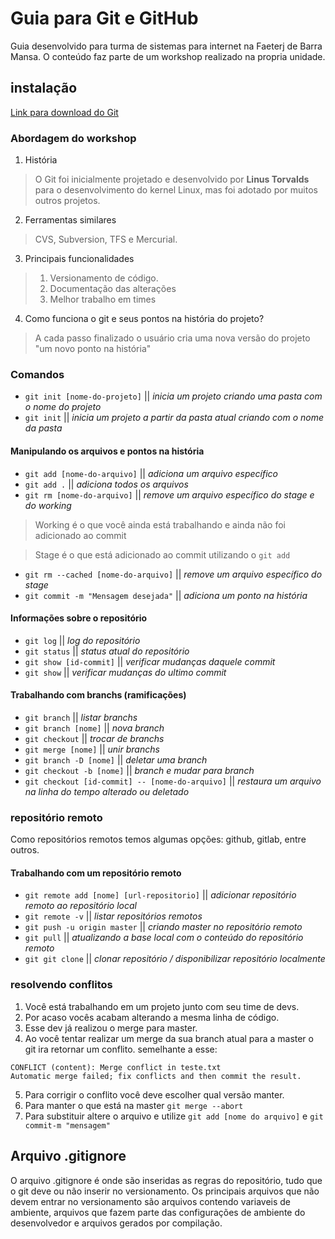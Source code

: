# Guia para Git e GitHub

Guia desenvolvido para turma de sistemas para internet na Faeterj de Barra Mansa. O conteúdo faz parte de um workshop realizado na propria unidade.

## instalação

[Link para download do Git](https://git-scm.com/)

### Abordagem do workshop

1. História
> O Git foi inicialmente projetado e desenvolvido por **Linus Torvalds** para o desenvolvimento do kernel Linux, mas foi adotado por muitos outros projetos.

2. Ferramentas similares
> CVS, Subversion, TFS e Mercurial.

3. Principais funcionalidades
> 1. Versionamento de código.
> 2. Documentação das alterações
> 3. Melhor trabalho em times

4. Como funciona o git e seus pontos na história do projeto?
> A cada passo finalizado o usuário cria uma nova versão do projeto "um novo ponto na história"

### Comandos

- `git init [nome-do-projeto]` || *inicia um projeto criando uma pasta com o nome do projeto*
- `git init` || *inicia um projeto a partir da pasta atual criando com o nome da pasta*

#### Manipulando os arquivos e pontos na história
- `git add [nome-do-arquivo]` || *adiciona um arquivo específico*
- `git add .` || *adiciona todos os arquivos*
- `git rm [nome-do-arquivo]` || *remove um arquivo específico do stage e do working*
> Working é o que você ainda está trabalhando e ainda não foi adicionado ao commit

> Stage é o que está adicionado ao commit utilizando o `git add`
- `git rm --cached [nome-do-arquivo]` || *remove um arquivo específico do stage*
- `git commit -m "Mensagem desejada"` || *adiciona um ponto na história*

#### Informações sobre o repositório
- `git log` || *log do repositório*
- `git status` || *status atual do repositório*
- `git show [id-commit]` || *verificar mudanças daquele commit*
- `git show` || *verificar mudanças do ultimo commit*

#### Trabalhando com branchs (ramificações)
- `git branch` || *listar branchs*
- `git branch [nome]` || *nova branch*
- `git checkout` || *trocar de branchs*
- `git merge [nome]` || *unir branchs*
- `git branch -D [nome]` || *deletar uma branch*
- `git checkout -b [nome]` || *branch e mudar para branch*
- `git checkout [id-commit] -- [nome-do-arquivo]` || *restaura um arquivo na linha do tempo alterado ou deletado*

### repositório remoto

Como repositórios remotos temos algumas opções: github, gitlab, entre outros.

#### Trabalhando com um repositório remoto
- `git remote add [nome] [url-repositorio]` || *adicionar repositório remoto ao repositório local*
- `git remote -v` || *listar repositórios remotos*
- `git push -u origin master` || *criando master no repositório remoto* 
- `git pull` || *atualizando a base local com o conteúdo do repositório remoto*
- `git git clone` || *clonar repositório / disponibilizar repositório localmente*

### resolvendo conflitos

1. Você está trabalhando em um projeto junto com seu time de devs.
2. Por acaso vocês acabam alterando a mesma linha de código.
3. Esse dev já realizou o merge para master.
4. Ao você tentar realizar um merge da sua branch atual para a master o git ira retornar um conflito.
semelhante a esse:

```
CONFLICT (content): Merge conflict in teste.txt
Automatic merge failed; fix conflicts and then commit the result.
```
5. Para corrigir o conflito você deve escolher qual versão manter.
6. Para manter o que está na master `git merge --abort`
7. Para substituir altere o arquivo e utilize `git add [nome do arquivo]` e `git commit-m "mensagem"`


## Arquivo .gitignore

O arquivo .gitignore é onde são inseridas as regras do repositório, tudo que o git deve ou não inserir no versionamento.
Os principais arquivos que não devem entrar no versionamento são arquivos contendo variaveis de ambiente, arquivos que fazem parte das configurações de ambiente do desenvolvedor e arquivos gerados por compilação.
